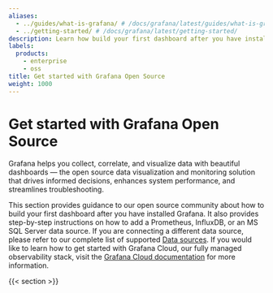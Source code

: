```yaml
---
aliases:
  - ../guides/what-is-grafana/ # /docs/grafana/latest/guides/what-is-grafana/
  - ../getting-started/ # /docs/grafana/latest/getting-started/
description: Learn how build your first dashboard after you have installed Grafana.
labels:
  products:
    - enterprise
    - oss
title: Get started with Grafana Open Source
weight: 1000
---
```


# Get started with Grafana Open Source

Grafana helps you collect, correlate, and visualize data with beautiful dashboards — the open source data visualization and monitoring solution that drives informed decisions, enhances system performance, and streamlines troubleshooting.

This section provides guidance to our open source community about how to build your first dashboard after you have installed Grafana. It also provides step-by-step instructions on how to add a Prometheus, InfluxDB, or an MS SQL Server data source. If you are connecting a different data source, please refer to our complete list of supported [Data sources](/docs/grafana/<GRAFANA_VERSION>/datasources/#built-in-core-data-sources). If you would like to learn how to get started with Grafana Cloud, our fully managed observability stack, visit the [Grafana Cloud documentation](https://grafana.com/docs/grafana-cloud/quickstart/) for more information.

{{< section >}}
